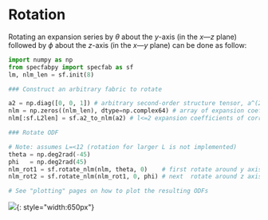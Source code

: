 # Rotation

Rotating an expansion series by $\theta$ about the $y$-axis (in the $x$&mdash;$z$ plane) followed by $\phi$ about the $z$-axis (in the $x$&mdash;$y$ plane) can be done as follow:

```python
import numpy as np
from specfabpy import specfab as sf
lm, nlm_len = sf.init(8) 

### Construct an arbitrary fabric to rotate

a2 = np.diag([0, 0, 1]) # arbitrary second-order structure tensor, a^(2)
nlm = np.zeros((nlm_len), dtype=np.complex64) # array of expansion coefficients
nlm[:sf.L2len] = sf.a2_to_nlm(a2) # l<=2 expansion coefficients of corresponding ODF

### Rotate ODF

# Note: assumes L=<12 (rotation for larger L is not implemented)
theta = np.deg2rad(-45) 
phi   = np.deg2rad(45)
nlm_rot1 = sf.rotate_nlm(nlm, theta, 0)    # first rotate around y axis in x-z plane
nlm_rot2 = sf.rotate_nlm(nlm_rot1, 0, phi) # next  rotate around z axis in x-y plane 

# See "plotting" pages on how to plot the resulting ODFs
```

![](https://github.com/nicholasmr/specfab/raw/main/tests/wigner-d-rotation-test/wigner-d-rotation-test.png){: style="width:650px"}
